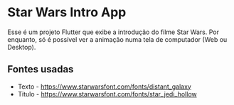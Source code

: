 # Star Wars Intro App

Esse é um projeto Flutter que exibe a introdução do filme Star Wars.
Por enquanto, só é possível ver a animação numa tela de computador (Web ou Desktop).

## Fontes usadas
- Texto - https://www.starwarsfont.com/fonts/distant_galaxy
- Titulo - https://www.starwarsfont.com/fonts/star_jedi_hollow
